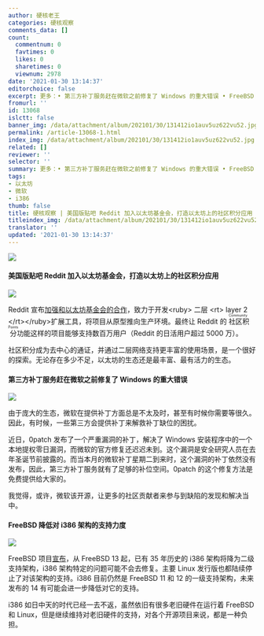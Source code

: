 ```yaml
---
author: 硬核老王
categories: 硬核观察
comments_data: []
count:
  commentnum: 0
  favtimes: 0
  likes: 0
  sharetimes: 0
  viewnum: 2978
date: '2021-01-30 13:14:37'
editorchoice: false
excerpt: 更多：• 第三方补丁服务赶在微软之前修复了 Windows 的重大错误 • FreeBSD 降低对 i386 架构的支持力度
fromurl: ''
id: 13068
islctt: false
banner_img: /data/attachment/album/202101/30/131412io1auv5uz622vu52.jpg
permalink: /article-13068-1.html
index_img: /data/attachment/album/202101/30/131412io1auv5uz622vu52.jpg
related: []
reviewer: ''
selector: ''
summary: 更多：• 第三方补丁服务赶在微软之前修复了 Windows 的重大错误 • FreeBSD 降低对 i386 架构的支持力度
tags:
- 以太坊
- 微软
- i386
thumb: false
title: 硬核观察 | 美国版贴吧 Reddit 加入以太坊基金会，打造以太坊上的社区积分应用
titleindex_img: /data/attachment/album/202101/30/131412io1auv5uz622vu52.jpg
translator: ''
updated: '2021-01-30 13:14:37'
---
```


![](/data/attachment/album/202101/30/131412io1auv5uz622vu52.jpg)


#### 美国版贴吧 Reddit 加入以太坊基金会，打造以太坊上的社区积分应用


![](/data/attachment/album/202101/30/130657byxnt12jrtn0n0a7.jpg)


Reddit 宣布[加强和以太坊基金会的合作](https://www.coindesk.com/reddit-joins-with-ethereum-foundation-to-build-scaling-tools "https://www.coindesk.com/reddit-joins-with-ethereum-foundation-to-build-scaling-tools")，致力于开发<ruby> 二层 <rt>  layer 2 </rt></ruby>扩展工具，将项目从原型推向生产环境。最终让 Reddit 的<ruby> 社区积分 <rt>  Community Points </rt></ruby>功能这样的项目能够支持数百万用户（Reddit 的日活用户超过 5000 万）。


社区积分成为去中心的通证，并通过二层网络支持更丰富的使用场景，是一个很好的探索。无论存在多少不足，以太坊的生态还是最丰富、最有活力的生态。


#### 第三方补丁服务赶在微软之前修复了 Windows 的重大错误


![](/data/attachment/album/202101/30/130746xvmfy8fmkvv0m86y.jpg)


由于庞大的生态，微软在提供补丁方面总是不太及时，甚至有时候你需要等很久。因此，有时候，一些第三方会提供补丁来解救补丁缺位的困扰。


近日，0patch 发布了一个严重漏洞的补丁，解决了 Windows 安装程序中的一个本地提权零日漏洞，而微软的官方修复还迟迟未到。这个漏洞是安全研究人员在去年圣诞节前披露的。而当本月的微软补丁星期二到来时，这个漏洞的补丁依然没有发布，因此，第三方补丁服务就有了足够的补位空间。0patch 的这个修复方法是免费提供给大家的。


我觉得，或许，微软该开源，让更多的社区贡献者来参与到缺陷的发现和解决当中。


#### FreeBSD 降低对 i386 架构的支持力度


![](/data/attachment/album/202101/30/131138igi4nt6cao68ttdt.jpg)


FreeBSD 项目[宣布](https://lists.freebsd.org/pipermail/freebsd-announce/2021-January/002006.html "https://lists.freebsd.org/pipermail/freebsd-announce/2021-January/002006.html")，从 FreeBSD 13 起，已有 35 年历史的 i386 架构将降为二级支持架构，i386 架构特定的问题可能不会去修复。主要 Linux 发行版也都陆续停止了对该架构的支持。i386 目前仍然是 FreeBSD 11 和 12 的一级支持架构，未来发布的 14 有可能会进一步降低对它的支持。


i386 如日中天的时代已经一去不返，虽然依旧有很多老旧硬件在运行着 FreeBSD 和 Linux，但是继续维持对老旧硬件的支持，对各个开源项目来说，都是一种负担。